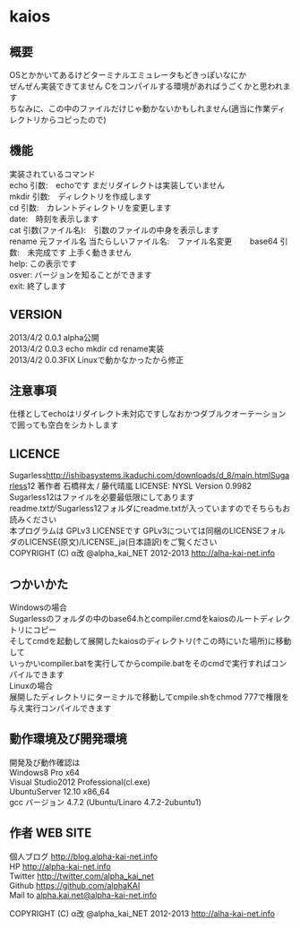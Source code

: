 kaios
==================
  
  
概要
------------------
OSとかかいてあるけどターミナルエミュレータもどきっぽいなにか  
ぜんぜん実装できてません
Cをコンパイルする環境があればうごくかと思われます  
ちなみに、この中のファイルだけじゃ動かないかもしれません(適当に作業ディレクトリからコピったので)  
  
    
機能
-----------------
実装されているコマンド  
echo 引数:　echoです まだリダイレクトは実装していません  
mkdir 引数:　ディレクトリを作成します  
cd 引数:　カレントディレクトリを変更します  
date:　時刻を表示します  
cat 引数(ファイル名):　引数のファイルの中身を表示します  
rename 元ファイル名 当たらしいファイル名:　ファイル名変更　　
base64 引数:　未完成です 上手く動きません  
help: この表示です  
osver: バージョンを知ることができます  
exit: 終了します  
  
VERSION
-----------------
2013/4/2 0.0.1 alpha公開  
2013/4/2 0.0.3 echo mkdir cd rename実装  
2013/4/2 0.0.3FIX Linuxで動かなかったから修正  
  
  
注意事項
-----------------
仕様としてechoはリダイレクト未対応ですしなおかつダブルクオーテーションで囲っても空白をシカトします　 
  
  
LICENCE
-----------------
Sugarless<http://ishibasystems.ikaduchi.com/downloads/d_8/main.htmlSugarless>12 著作者 石橋祥太 / 藤代晴嵐 LICENSE: NYSL Version 0.9982  
Sugarless12はファイルを必要最低限にしてあります  
readme.txtがSugarless12フォルダにreadme.txtが入っていますのでそちらもお読みください  
本プログラムは GPLv3 LICENSEです
GPLv3については同梱のLICENSEフォルダのLICENSE(原文)/LICENSE_ja(日本語訳)をご覧ください  
COPYRIGHT (C) α改 @alpha_kai_NET 2012-2013 http://alha-kai-net.info  
  
  
つかいかた
-------------------
Windowsの場合  
Sugarlessのフォルダの中のbase64.hとcompiler.cmdをkaiosのルートディレクトリにコピー  
そしてcmdを起動して展開したkaiosのディレクトリ(↑この時にいた場所)に移動して  
いっかいcompiler.batを実行してからcompile.batをそのcmdで実行すればコンパイルできます  
Linuxの場合  
展開したディレクトリにターミナルで移動してcmpile.shをchmod 777で権限を与え実行コンパイルできます  
  
  
動作環境及び開発環境
--------------------
開発及び動作確認は  
Windows8 Pro x64  
Visual Studio2012 Professional(cl.exe)  
UbuntuServer 12.10 x86_64  
gcc バージョン 4.7.2 (Ubuntu/Linaro 4.7.2-2ubuntu1)  
  
  
作者 WEB SITE
-------------------
個人ブログ <http://blog.alpha-kai-net.info>  
HP <http://alpha-kai-net.info>  
Twitter <http://twitter.com/alpha_kai_net>  
Github <https://github.com/alphaKAI>  
Mail to <alpha.kai.net@alpha-kai-net.info>
  
  
COPYRIGHT (C) α改 @alpha_kai_NET 2012-2013 http://alha-kai-net.info  